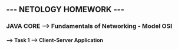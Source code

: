## --- NETOLOGY HOMEWORK ---
### JAVA CORE --> Fundamentals of Networking - Model OSI

#### --> Task 1 --> Client-Server Application
